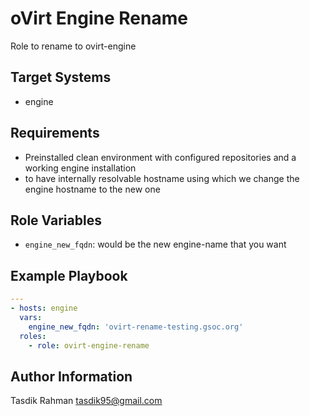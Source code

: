 oVirt Engine Rename
===================

Role to rename to ovirt-engine

Target Systems
--------------

* engine

Requirements
------------

- Preinstalled clean environment with configured repositories and a working engine installation
- to have internally resolvable hostname using which we change the engine hostname to the new one

Role Variables
--------------

- `engine_new_fqdn`: would be the new engine-name that you want

Example Playbook
----------------

```yaml
---
- hosts: engine
  vars: 
    engine_new_fqdn: 'ovirt-rename-testing.gsoc.org'
  roles:
    - role: ovirt-engine-rename
```

Author Information
------------------

Tasdik Rahman
tasdik95@gmail.com